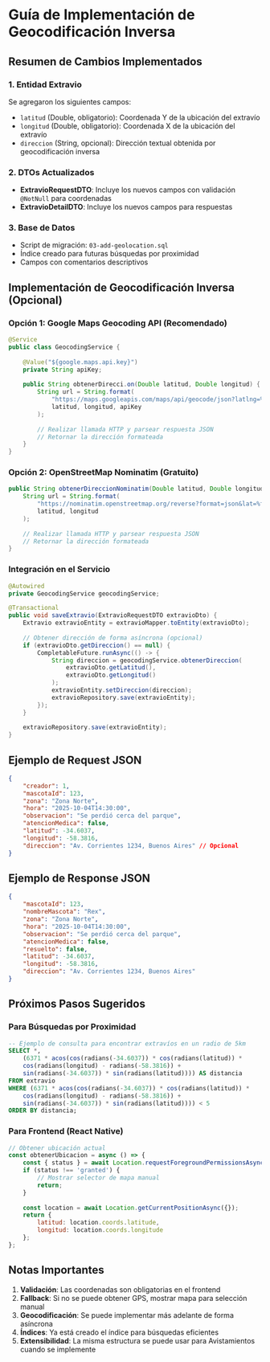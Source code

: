 # Guía de Implementación de Geocodificación Inversa

## Resumen de Cambios Implementados

### 1. Entidad Extravio
Se agregaron los siguientes campos:
- `latitud` (Double, obligatorio): Coordenada Y de la ubicación del extravío
- `longitud` (Double, obligatorio): Coordenada X de la ubicación del extravío  
- `direccion` (String, opcional): Dirección textual obtenida por geocodificación inversa

### 2. DTOs Actualizados
- **ExtravioRequestDTO**: Incluye los nuevos campos con validación `@NotNull` para coordenadas
- **ExtravioDetailDTO**: Incluye los nuevos campos para respuestas

### 3. Base de Datos
- Script de migración: `03-add-geolocation.sql`
- Índice creado para futuras búsquedas por proximidad
- Campos con comentarios descriptivos

## Implementación de Geocodificación Inversa (Opcional)

### Opción 1: Google Maps Geocoding API (Recomendado)
```java
@Service
public class GeocodingService {
    
    @Value("${google.maps.api.key}")
    private String apiKey;
    
    public String obtenerDirecci.on(Double latitud, Double longitud) {
        String url = String.format(
            "https://maps.googleapis.com/maps/api/geocode/json?latlng=%f,%f&key=%s",
            latitud, longitud, apiKey
        );
        
        // Realizar llamada HTTP y parsear respuesta JSON
        // Retornar la dirección formateada
    }
}
```

### Opción 2: OpenStreetMap Nominatim (Gratuito)
```java
public String obtenerDireccionNominatim(Double latitud, Double longitud) {
    String url = String.format(
        "https://nominatim.openstreetmap.org/reverse?format=json&lat=%f&lon=%f",
        latitud, longitud
    );
    
    // Realizar llamada HTTP y parsear respuesta JSON
    // Retornar la dirección formateada
}
```

### Integración en el Servicio
```java
@Autowired
private GeocodingService geocodingService;

@Transactional
public void saveExtravio(ExtravioRequestDTO extravioDto) {
    Extravio extravioEntity = extravioMapper.toEntity(extravioDto);
    
    // Obtener dirección de forma asíncrona (opcional)
    if (extravioDto.getDireccion() == null) {
        CompletableFuture.runAsync(() -> {
            String direccion = geocodingService.obtenerDireccion(
                extravioDto.getLatitud(), 
                extravioDto.getLongitud()
            );
            extravioEntity.setDireccion(direccion);
            extravioRepository.save(extravioEntity);
        });
    }
    
    extravioRepository.save(extravioEntity);
}
```

## Ejemplo de Request JSON

```json
{
    "creador": 1,
    "mascotaId": 123,
    "zona": "Zona Norte",
    "hora": "2025-10-04T14:30:00",
    "observacion": "Se perdió cerca del parque",
    "atencionMedica": false,
    "latitud": -34.6037,
    "longitud": -58.3816,
    "direccion": "Av. Corrientes 1234, Buenos Aires" // Opcional
}
```

## Ejemplo de Response JSON

```json
{
    "mascotaId": 123,
    "nombreMascota": "Rex",
    "zona": "Zona Norte", 
    "hora": "2025-10-04T14:30:00",
    "observacion": "Se perdió cerca del parque",
    "atencionMedica": false,
    "resuelto": false,
    "latitud": -34.6037,
    "longitud": -58.3816,
    "direccion": "Av. Corrientes 1234, Buenos Aires"
}
```

## Próximos Pasos Sugeridos

### Para Búsquedas por Proximidad
```sql
-- Ejemplo de consulta para encontrar extravíos en un radio de 5km
SELECT *, 
    (6371 * acos(cos(radians(-34.6037)) * cos(radians(latitud)) * 
    cos(radians(longitud) - radians(-58.3816)) + 
    sin(radians(-34.6037)) * sin(radians(latitud)))) AS distancia
FROM extravio 
WHERE (6371 * acos(cos(radians(-34.6037)) * cos(radians(latitud)) * 
    cos(radians(longitud) - radians(-58.3816)) + 
    sin(radians(-34.6037)) * sin(radians(latitud)))) < 5
ORDER BY distancia;
```

### Para Frontend (React Native)
```javascript
// Obtener ubicación actual
const obtenerUbicacion = async () => {
    const { status } = await Location.requestForegroundPermissionsAsync();
    if (status !== 'granted') {
        // Mostrar selector de mapa manual
        return;
    }
    
    const location = await Location.getCurrentPositionAsync({});
    return {
        latitud: location.coords.latitude,
        longitud: location.coords.longitude
    };
};
```

## Notas Importantes

1. **Validación**: Las coordenadas son obligatorias en el frontend
2. **Fallback**: Si no se puede obtener GPS, mostrar mapa para selección manual
3. **Geocodificación**: Se puede implementar más adelante de forma asíncrona
4. **Índices**: Ya está creado el índice para búsquedas eficientes
5. **Extensibilidad**: La misma estructura se puede usar para Avistamientos cuando se implemente